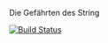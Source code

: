 Die Gefährten des String



[![Build Status](https://travis-ci.org/ProPra16/programmierpraktikum-abschlussprojekt-the-fellowship-of-the-string.svg?branch=master)](https://travis-ci.org/ProPra16/programmierpraktikum-abschlussprojekt-the-fellowship-of-the-string)
